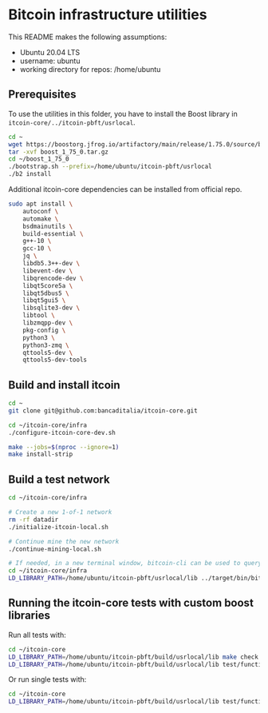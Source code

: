 # Bitcoin infrastructure utilities

This README makes the following assumptions:

- Ubuntu 20.04 LTS
- username: ubuntu
- working directory for repos: /home/ubuntu

## Prerequisites

To use the utilities in this folder, you have to install the Boost library in `itcoin-core/../itcoin-pbft/usrlocal`.

```bash
cd ~
wget https://boostorg.jfrog.io/artifactory/main/release/1.75.0/source/boost_1_75_0.tar.gz
tar -xvf boost_1_75_0.tar.gz
cd ~/boost_1_75_0
./bootstrap.sh --prefix=/home/ubuntu/itcoin-pbft/usrlocal
./b2 install
```

Additional itcoin-core dependencies can be installed from official repo.

```bash
sudo apt install \
    autoconf \
    automake \
    bsdmainutils \
    build-essential \
    g++-10 \
    gcc-10 \
    jq \
    libdb5.3++-dev \
    libevent-dev \
    libqrencode-dev \
    libqt5core5a \
    libqt5dbus5 \
    libqt5gui5 \
    libsqlite3-dev \
    libtool \
    libzmqpp-dev \
    pkg-config \
    python3 \
    python3-zmq \
    qttools5-dev \
    qttools5-dev-tools
```

## Build and install itcoin

```bash
cd ~
git clone git@github.com:bancaditalia/itcoin-core.git

cd ~/itcoin-core/infra
./configure-itcoin-core-dev.sh

make --jobs=$(nproc --ignore=1)
make install-strip
```

## Build a test network

```bash
cd ~/itcoin-core/infra

# Create a new 1-of-1 network
rm -rf datadir
./initialize-itcoin-local.sh 

# Continue mine the new network
./continue-mining-local.sh

# If needed, in a new terminal window, bitcoin-cli can be used to query blockchain status
cd ~/itcoin-core/infra
LD_LIBRARY_PATH=/home/ubuntu/itcoin-pbft/usrlocal/lib ../target/bin/bitcoin-cli -datadir=/home/ubuntu/itcoin-core/infra/datadir getblockchaininfo
```

## Running the itcoin-core tests with custom boost libraries

Run all tests with:

```bash
cd ~/itcoin-core
LD_LIBRARY_PATH=/home/ubuntu/itcoin-pbft/build/usrlocal/lib make check
LD_LIBRARY_PATH=/home/ubuntu/itcoin-pbft/build/usrlocal/lib test/functional/test_runner.py > $HOME/itcoin-draft-notes/`date +%Y%m%d%H%M%S`_test_runner_py_results.log 2>&1
```

Or run single tests with:

```bash
cd ~/itcoin-core
LD_LIBRARY_PATH=/home/ubuntu/itcoin-pbft/build/usrlocal/lib test/functional/itcoin_feature_solution_independent_blockchain_1_of_2.py 
```
